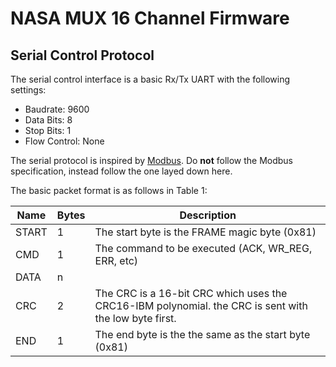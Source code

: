 # NASA MUX 16 Channel Firmware

## Serial Control Protocol

The serial control interface is a basic Rx/Tx UART with the following settings:

- Baudrate: 9600
- Data Bits: 8
- Stop Bits: 1
- Flow Control: None

The serial protocol is inspired by [Modbus][modbus]. Do __not__ follow the 
Modbus specification, instead follow the one layed down here.

The basic packet format is as follows in Table 1:

| Name  | Bytes | Description                                                  |
|-------|-------|--------------------------------------------------------------|
| START |     1 | The start byte is the FRAME magic byte (0x81)                |
| CMD   |     1 | The command to be executed (ACK, WR_REG, ERR, etc)           |
| DATA  |     n |                                                              |
| CRC   |     2 | The CRC is a 16-bit CRC which uses the CRC16-IBM polynomial. the CRC is sent with the low byte first.                                |
| END   |     1 | The end byte is the the same as the start byte (0x81)        |


[modbus]: #
